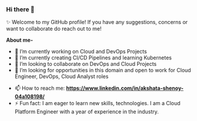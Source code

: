 ### Hi there 👋

✨ Welcome to my GitHub profile! If you have any suggestions, concerns or want to collaborate do reach out to me! 

**About me-**

- 🔭 I’m currently working on Cloud and DevOps Projects
- 🌱 I’m currently creating CI/CD Pipelines and learning Kubernetes
- 👯 I’m looking to collaborate on DevOps and Cloud Projects
- 🤔 I’m looking for opportunities in this domain and open to work for Cloud Engineer, DevOps, Cloud Analyst roles
<!-- -  💬 Ask me about: -->
- 📫 How to reach me: **https://www.linkedin.com/in/akshata-shenoy-04a108198/**
- ⚡ Fun fact: I am eager to learn new skills, technologies. I am a Cloud Platform Engineer with a year of experience in the industry.
